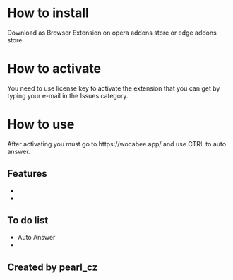 # How to install
<p> Download as Browser Extension on opera addons store or edge addons store

# How to activate
<p> You need to use license key to activate the extension that you can get by typing your e-mail in the Issues category.

# How to use
<p> After activating you must go to https://wocabee.app/ and use CTRL to auto answer.

## Features
-
-
## To do list
- Auto Answer
-
## Created by pearl_cz
